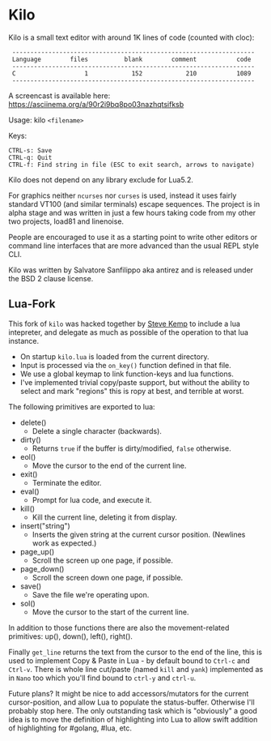 Kilo
===

Kilo is a small text editor with around 1K lines of code (counted with cloc):

     -------------------------------------------------------------------
     Language        files          blank        comment           code
     -------------------------------------------------------------------
     C                   1            152            210           1089
     -------------------------------------------------------------------

A screencast is available here: https://asciinema.org/a/90r2i9bq8po03nazhqtsifksb

Usage: kilo `<filename>`

Keys:

    CTRL-s: Save
    CTRL-q: Quit
    CTRL-f: Find string in file (ESC to exit search, arrows to navigate)

Kilo does not depend on any library exclude for Lua5.2.

For graphics neither `ncurses` nor `curses` is used, instead it uses fairly
standard VT100 (and similar terminals) escape sequences. The project is in
alpha stage and was written in just a few hours taking code from my other two
projects, load81 and linenoise.

People are encouraged to use it as a starting point to write other editors
or command line interfaces that are more advanced than the usual REPL
style CLI.

Kilo was written by Salvatore Sanfilippo aka antirez and is released
under the BSD 2 clause license.


Lua-Fork
--------

This fork of `kilo` was hacked together by [Steve Kemp](https://steve.kemp.fi/)
to include a lua intepreter, and delegate as much as possible of the operation
to that lua instance.

* On startup `kilo.lua` is loaded from the current directory.
* Input is processed via the `on_key()` function defined in that file.
* We use a global keymap to link function-keys and lua functions.
* I've implemented trivial copy/paste support, but without the ability to select and mark "regions" this is ropy at best, and terrible at worst.

The following primitives are exported to lua:

* delete()
    * Delete a single character (backwards).
* dirty()
    * Returns `true` if the buffer is dirty/modified, `false` otherwise.
* eol()
    * Move the cursor to the end of the current line.
* exit()
    * Terminate the editor.
* eval()
    * Prompt for lua code, and execute it.
* kill()
    * Kill the current line, deleting it from display.
* insert("string")
    * Inserts the given string at the current cursor position.  (Newlines work as expected.)
* page_up()
    * Scroll the screen up one page, if possible.
* page_down()
    * Scroll the screen down one page, if possible.
* save()
    * Save the file we're operating upon.
* sol()
    * Move the cursor to the start of the current line.

In addition to those functions there are also the movement-related primitives: up(), down(), left(), right().

Finally `get_line` returns the text from the cursor to the end of the line, this is used to implement Copy & Paste in Lua - by default bound to `Ctrl-c` and `Ctrl-v`.  There is whole line cut/paste (named `kill` and `yank`) implemented as
in `Nano` too which you'll find bound to `ctrl-y` and `ctrl-u`.

Future plans?  It might be nice to add accessors/mutators for the current
cursor-position, and allow Lua to populate the status-buffer.  Otherwise
I'll probably stop here.  The only outstanding task which is "obviously"
a good idea is to move the definition of highlighting into Lua to
allow swift addition of highlighting for #golang, #lua, etc.
